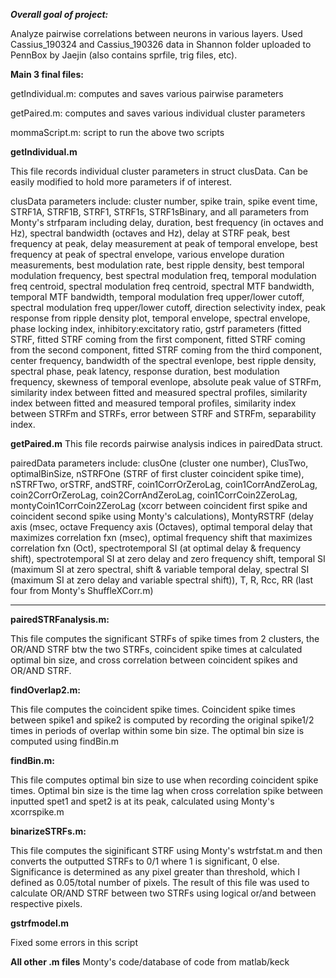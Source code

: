 ***Overall goal of project:***

Analyze pairwise correlations between neurons in various layers. Used Cassius_190324 and Cassius_190326 data in Shannon folder 
uploaded to PennBox by Jaejin (also contains sprfile, trig files, etc).

**Main 3 final files:**

getIndividual.m: computes and saves various pairwise parameters

getPaired.m: computes and saves various individual cluster parameters

mommaScript.m: script to run the above two scripts


**getIndividual.m**

This file records individual cluster parameters in struct clusData. Can be easily modified to hold more parameters if of interest.

clusData parameters include: 
cluster number, spike train, spike event time, STRF1A, STRF1B, STRF1, STRF1s, STRF1sBinary, and all parameters from Monty's strfparam including delay, duration, best frequency (in octaves and Hz), spectral bandwidth (octaves and Hz), delay at STRF peak, best frequency at peak, delay measurement at peak of temporal envelope, best frequency at peak of spectral envelope, various envelope duration measurements, best modulation rate, best ripple density, best temporal modulation frequency, best spectral modulation freq, temporal modulation freq centroid, spectral modulation freq centroid, spectral MTF bandwidth, temporal MTF bandwidth, temporal modulation freq upper/lower cutoff, spectral modulation freq upper/lower cutoff, direction selectivity index, peak response from ripple density plot, temporal envelope, spectral envelope, phase locking index, inhibitory:excitatory ratio, gstrf parameters (fitted STRF, fitted STRF coming from the first component, fitted STRF coming from the second component, fitted STRF coming from the third component, center frequency, bandwidth of the spectral evenlope, best ripple density, spectral phase, peak latency, response duration, best modulation frequency, skewness of temporal evenlope, absolute peak value of STRFm, similarity index between fitted and measured spectral profiles, similarity index between fitted and measured temporal profiles, similarity index between STRFm and STRFs, error between STRF and STRFm, separability index.

**getPaired.m**
This file records pairwise analysis indices in pairedData struct.

pairedData parameters include: 
clusOne (cluster one number), ClusTwo, optimalBinSize, nSTRFOne (STRF of first cluster coincident spike time), nSTRFTwo, orSTRF, andSTRF, coin1CorrOrZeroLag, coin1CorrAndZeroLag, coin2CorrOrZeroLag, coin2CorrAndZeroLag, coin1CorrCoin2ZeroLag, montyCoin1CorrCoin2ZeroLag (xcorr between coincident first spike and coincident second spike using Monty's calculations), MontyRSTRF (delay axis (msec, octave Frequency axis (Octaves), optimal temporal delay that maximizes correlation fxn (msec), optimal frequency shift that maximizes correlation fxn (Oct), spectrotemporal SI (at optimal delay & frequency shift), spectrotemporal SI at zero delay and zero frequency shift, temporal SI (maximum SI at zero spectral, shift & variable temporal delay, spectral SI (maximum SI at zero delay and variable spectral shift)), T, R, Rcc, RR (last four from Monty's ShuffleXCorr.m)

------------------------------------------------------------------------------------------------------------------------------


**pairedSTRFanalysis.m:**

This file computes the significant STRFs of spike times from 2 clusters, the OR/AND STRF btw the two STRFs,
coincident spike times at calculated optimal bin size, and cross correlation between coincident spikes and OR/AND STRF.

**findOverlap2.m:**

This file computes the coincident spike times. Coincident spike times between spike1 and spike2 is computed by
recording the original spike1/2 times in periods of overlap within some bin size. The optimal bin size is computed using findBin.m

**findBin.m:**

This file computes optimal bin size to use when recording coincident spike times. Optimal bin size is the time lag when cross correlation spike between inputted spet1 and spet2 is at its peak, calculated using Monty's xcorrspike.m

**binarizeSTRFs.m:**

This file computes the siginificant STRF using Monty's wstrfstat.m and then converts the outputted STRFs to 0/1 where 1 is 
significant, 0 else. Significance is determined as any pixel greater than threshold, which I defined as 0.05/total number of pixels. The result of this file was used to calculate OR/AND STRF between two STRFs using logical or/and between respective pixels.


**gstrfmodel.m**

Fixed some errors in this script

**All other .m files**
Monty's code/database of code from matlab/keck


